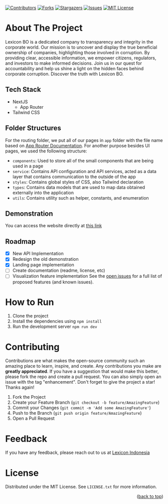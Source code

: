 <a name="readme-top"></a>

[![Contributors][contributors-shield]][contributors-url]
[![Forks][forks-shield]][forks-url]
[![Stargazers][stars-shield]][stars-url]
[![Issues][issues-shield]][issues-url]
[![MIT License][license-shield]][license-url]

# About The Project
Lexicon BO is a dedicated company to transparency and integrity in the corporate world. Our mission is to uncover and display the true beneficial ownership of companies, highlighting those involved in corruption. By providing clear, accessible information, we empower citizens, regulators, and investors to make informed decisions. Join us in our quest for accountability and help us shine a light on the hidden faces behind corporate corruption. Discover the truth with Lexicon BO.

## Tech Stack
* NextJS
    * App Router
* Tailwind CSS

## Folder Structures
For the routing folder, we put all of our pages in ```app``` folder with the file name based on [App Router Documentation](https://nextjs.org/docs/getting-started/project-structure#app-routing-conventions). For another purpose besides UI pages, we used the following structure:
* ```components```: Used to store all of the small components that are being used in a page
* ```service```: Contains API configuration and API services, acted as a data layer that contains communication to the outside of the app
* ```styles```: Contains global styles of CSS, also Tailwind declaration
* ```types```: Contains data models that are used to map data obtained externally into the application
* ```utils```: Contains utility such as helper, constants, and enumeration

## Demonstration
You can access the website directly at [this link](https://bo.lexicon.id/)

## Roadmap
- [x] New API Implementation
- [x] Redesign the old demonstration
- [x] Landing page implementation
- [ ] Create documentation (readme, license, etc)
- [ ] Visualization feature implementation
See the [open issues](https://github.com/LexiconIndonesia/lexicon-bo/issues) for a full list of proposed features (and known issues).

# How to Run
1. Clone the project
2. Install the dependencies using ```npm install```
3. Run the development server ```npm run dev```

# Contributing
Contributions are what makes the open-source community such an amazing place to learn, inspire, and create. Any contributions you make are **greatly appreciated**.
If you have a suggestion that would make this better, please fork the repo and create a pull request. You can also simply open an issue with the tag "enhancement".
Don't forget to give the project a star! Thanks again!
1. Fork the Project
2. Create your Feature Branch (`git checkout -b feature/AmazingFeature`)
3. Commit your Changes (`git commit -m 'Add some AmazingFeature'`)
4. Push to the Branch (`git push origin feature/AmazingFeature`)
5. Open a Pull Request

# Feedback
If you have any feedback, please reach out to us at <a href="mailto:lexicon.indonesia.shared@gmail.com" target="_blank">Lexicon Indonesia</a>

<!-- LICENSE -->
# License
Distributed under the MIT License. See `LICENSE.txt` for more information.

<p align="right">(<a href="#readme-top">back to top</a>)</p>

<!-- Markdown Link and Images -->
[contributors-shield]: https://img.shields.io/github/contributors/LexiconIndonesia/lexicon-bo.svg?style=for-the-badge
[contributors-url]: https://github.com/LexiconIndonesia/lexicon-bo/graphs/contributors
[forks-shield]: https://img.shields.io/github/forks/LexiconIndonesia/lexicon-bo.svg?style=for-the-badge
[forks-url]: https://github.com/LexiconIndonesia/lexicon-bo/network/members
[stars-shield]: https://img.shields.io/github/stars/LexiconIndonesia/lexicon-bo.svg?style=for-the-badge
[stars-url]: https://github.com/LexiconIndonesia/lexicon-bo/stargazers
[issues-shield]: https://img.shields.io/github/issues/LexiconIndonesia/lexicon-bo.svg?style=for-the-badge
[issues-url]: https://github.com/LexiconIndonesia/lexicon-bo/issues
[license-shield]: https://img.shields.io/github/license/LexiconIndonesia/lexicon-bo.svg?style=for-the-badge
[license-url]: https://github.com/LexiconIndonesia/lexicon-bo/blob/main/LICENSE.md
